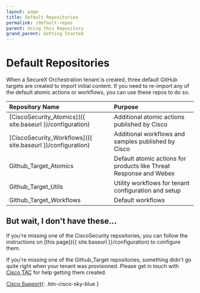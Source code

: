 ```yaml
---
layout: page
title: Default Repositories
permalink: /default-repos
parent: Using this Repository
grand_parent: Getting Started
---
```


# Default Repositories
When a SecureX Orchestration tenant is created, three default GitHub targets are created to import initial content. If you need to re-import any of the default atomic actions or workflows, you can use these repos to do so.

| Repository Name | Purpose |
|:----------------|:--------|
| [CiscoSecurity_Atomics]({{ site.baseurl }}/configuration) | Additional atomic actions published by Cisco |
| [CiscoSecurity_Workflows]({{ site.baseurl }}/configuration) | Additional workflows and samples published by Cisco |
| Github_Target_Atomics | Default atomic actions for products like Threat Response and Webex |
| Github_Target_Utils | Utility workflows for tenant configuration and setup |
| Github_Target_Workflows | Default workflows |

## But wait, I don't have these...
If you're missing one of the CiscoSecurity repositories, you can follow the instructions on [this page]({{ site.baseurl }}/configuration) to configure them.

If you're missing one of the Github_Target repositories, something didn't go quite right when your tenant was provisioned. Please get in touch with [Cisco TAC](https://support.cisco.com) for help getting them created.

[<i class="fa fa-life-ring mr-1"></i> Cisco Support](https://support.cisco.com){: .btn-cisco-sky-blue }